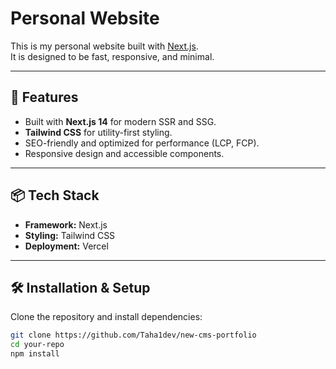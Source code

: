 # Personal Website

This is my personal website built with [Next.js](https://nextjs.org/).  
It is designed to be fast, responsive, and minimal.

---

## 🚀 Features

- Built with **Next.js 14** for modern SSR and SSG.
- **Tailwind CSS** for utility-first styling.
- SEO-friendly and optimized for performance (LCP, FCP).
- Responsive design and accessible components.

---

## 📦 Tech Stack

- **Framework:** Next.js
- **Styling:** Tailwind CSS
- **Deployment:** Vercel

---

## 🛠 Installation & Setup

Clone the repository and install dependencies:

```bash
git clone https://github.com/Taha1dev/new-cms-portfolio
cd your-repo
npm install
```
